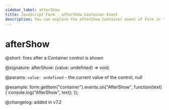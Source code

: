 ```yaml
---
sidebar_label: afterShow
title: JavaScript Form - afterShow Container Event 
description: You can explore the afterShow Container event of Form in the documentation of the DHTMLX JavaScript UI library. Browse developer guides and API reference, try out code examples and live demos, and download a free 30-day evaluation version of DHTMLX Suite 7.
---
```


# afterShow

@short: fires after a Container control is shown

@signature: afterShow: (value: undefined) => void;

@params:
`value: undefined` - the current value of the control, null

@example:
form.getItem("container").events.on("AfterShow", function(text) {
    console.log("AfterShow", text);
});

@changelog: added in v7.2
